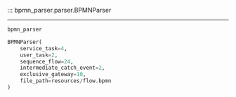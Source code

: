::: bpmn_parser.parser.BPMNParser

---

```python linenums="1"
bpmn_parser
```

```python title="Output"
BPMNParser(
    service_task=4,
    user_task=2,
    sequence_flow=24,
    intermediate_catch_event=2,
    exclusive_gateway=10,
    file_path=resources/flow.bpmn
)
```